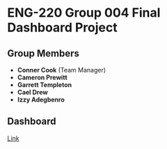 # ENG-220 Group 004 Final Dashboard Project

## Group Members
- **Conner Cook** (Team Manager)
- **Cameron Prewitt**
- **Garrett Templeton**
- **Cael Drew**
- **Izzy Adegbenro**

## Dashboard
[Link](https://eng-220-group-004-dashboard.streamlit.app/) 
